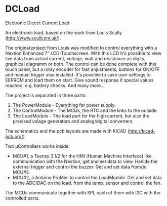 # DCLoad
Electronic Dicect Current Load

An electronic load, based on the work from Louis Scully (http://www.scullcom.uk/).

The original project from Louis was modified to control everything with a Nextion Enhanced 7" LCD-Touchscreen.
With this LCD it's possible to view live data from actual current, voltage, watt and resistance as digits, graphical diagramm or both. The control can be done complete with this touch panel, but a rotay encoder for fast anjustments, buttons for ON/OFF and manual trigger also installed. It's possible to save user settings to EEPROM and load them on start. Give sound response if special values reached, e.g. battery checks. And many more...

The project is separated in three parts:

  1. The PowerModule    - Everything for power supply.
  2. The ControlModule  - The MCUs, the RTC and the links to the outside.
  3. The LoadModule     - The load part for the high current, but also the precised volage generators and
                          analog/digital converters.
  
The schematics and the pcb layouts are made with KiCAD (http://kicad-pcb.org/).

Two µControllers works inside:

  - MCU#1, a Teensy 3.1/2 for the HMI (Human Machine Interface) like communication with the Nextion, get and set data to view.
    Hanlde the external trigger and control the buzzer. Get and set data from/to MCU#2.
  - MCU#2, a Arduino ProMini to control the LoadModule. Get and set data to the ADC/DAC on the load. from the temp. sensor
    and control the fan.
    
  The MCUs communicate together with SPI, each of them with I2C with the controlled parts.


  
